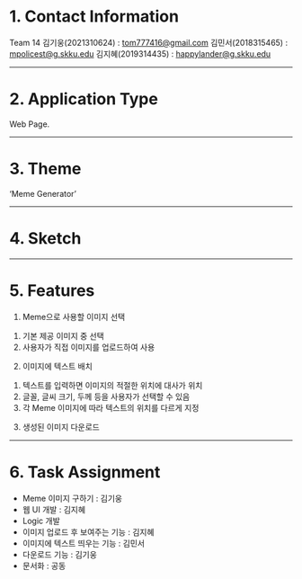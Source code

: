 # 1. Contact Information
  Team 14
김기웅(2021310624) : tom777416@gmail.com
김민서(2018315465) : mpolicest@g.skku.edu
김지혜(2019314435) : happylander@g.skku.edu

---

# 2. Application Type
Web Page.

---

# 3. Theme
‘Meme Generator’

---

# 4. Sketch


---

# 5. Features
1. Meme으로 사용할 이미지 선택
  1) 기본 제공 이미지 중 선택
  2) 사용자가 직접 이미지를 업로드하여 사용
2. 이미지에 텍스트 배치
  1) 텍스트를 입력하면 이미지의 적절한 위치에 대사가 위치
  2) 글꼴, 글씨 크기, 두께 등을 사용자가 선택할 수 있음
  3) 각 Meme 이미지에 따라 텍스트의 위치를 다르게 지정
3. 생성된 이미지 다운로드
 
---

# 6. Task Assignment
- Meme 이미지 구하기 : 김기웅
- 웹 UI 개발 : 김지혜
- Logic 개발
- 이미지 업로드 후 보여주는 기능 : 김지혜
- 이미지에 텍스트 띄우는 기능 : 김민서
- 다운로드 기능 : 김기웅
- 문서화 : 공동
